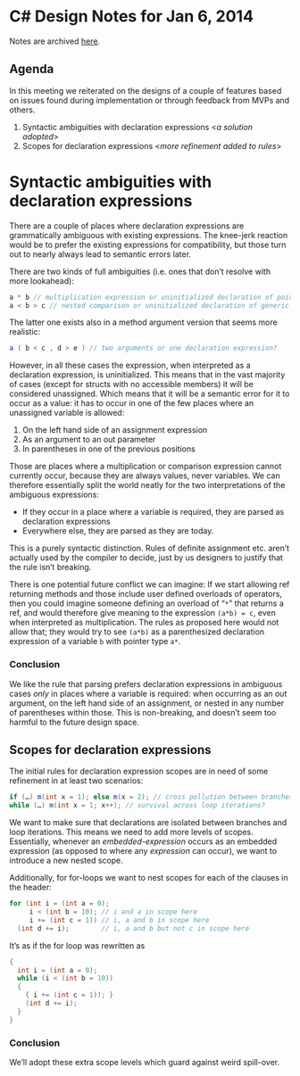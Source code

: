 # C# Design Notes for Jan 6, 2014

Notes are archived [here](https://roslyn.codeplex.com/wikipage?title=CSharp%20Language%20Design%20Notes).

## Agenda
In this meeting we reiterated on the designs of a couple of features based on issues found during implementation or through feedback from MVPs and others.
1.	Syntactic ambiguities with declaration expressions <_a solution adopted_>
2.	Scopes for declaration expressions <_more refinement added to rules_>

# Syntactic ambiguities with declaration expressions
There are a couple of places where declaration expressions are grammatically ambiguous with existing expressions. The knee-jerk reaction would be to prefer the existing expressions for compatibility, but those turn out to nearly always lead to semantic errors later.

There are two kinds of full ambiguities (i.e. ones that don’t resolve with more lookahead):
``` c#
a * b // multiplication expression or uninitialized declaration of pointer?
a < b > c // nested comparison or uninitialized declaration of generic type?
```
The latter one exists also in a method argument version that seems more realistic:
``` c#
a ( b < c , d > e ) // two arguments or one declaration expression?
```
However, in all these cases the expression, when interpreted as a declaration expression, is uninitialized. This means that in the vast majority of cases (except for structs with no accessible members) it will be considered unassigned. Which means that it will be a semantic error for it to occur as a value: it has to occur in one of the few places where an unassigned variable is allowed:

1. On the left hand side of an assignment expression
2. As an argument to an out parameter
3. In parentheses in one of the previous positions

Those are places where a multiplication or comparison expression cannot currently occur, because they are always values, never variables. We can therefore essentially split the world neatly for the two interpretations of the ambiguous expressions:

* If they occur in a place where a variable is required, they are parsed as declaration expressions
* Everywhere else, they are parsed as they are today.

This is a purely syntactic distinction. Rules of definite assignment etc. aren’t actually used by the compiler to decide, just by us designers to justify that the rule isn’t breaking.

There is one potential future conflict we can imagine: If we start allowing ref returning methods and those include user defined overloads of operators, then you could imagine someone defining an overload of “`*`” that returns a ref, and would therefore give meaning to the expression `(a*b) = c`, even when interpreted as multiplication. The rules as proposed here would not allow that; they would try to see `(a*b)` as a parenthesized declaration expression of a variable `b` with pointer type `a*`.

### Conclusion
We like the rule that parsing prefers declaration expressions in ambiguous cases _only_ in places where a variable is required: when occurring as an out argument, on the left hand side of an assignment, or nested in any number of parentheses within those. This is non-breaking, and doesn’t seem too harmful to the future design space.

## Scopes for declaration expressions
The initial rules for declaration expression scopes are in need of some refinement in at least two scenarios:
``` c#
if (…) m(int x = 1); else m(x = 2); // cross pollution between branches?
while (…) m(int x = 1; x++); // survival across loop iterations?
```
We want to make sure that declarations are isolated between branches and loop iterations. This means we need to add more levels of scopes. Essentially, whenever an _embedded-expression_ occurs as an embedded expression (as opposed to where any _expression_ can occur), we want to introduce a new nested scope.

Additionally, for for-loops we want to nest scopes for each of the clauses in the header:
``` c#
for (int i = (int a = 0);
     i < (int b = 10); // i and a in scope here
     i += (int c = 1)) // i, a and b in scope here
  (int d += i);        // i, a and b but not c in scope here
```
It’s as if the for loop was rewritten as
``` c#
{
  int i = (int a = 0);
  while (i < (int b = 10))
  {
    { i += (int c = 1)); }
    (int d += i);
  }
}
```

### Conclusion
We’ll adopt these extra scope levels which guard against weird spill-over.
